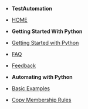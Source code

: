 - **TestAutomation**
- [HOME](coverpage.md)

- **Getting Started With Python**
- [Getting Started with Python](common/python-getting-started.md)
- [FAQ](common/faq.md)
- [Feedback](common/feedback.md)


- **Automating with Python**
- [Basic Examples](python/bcf/python-basic-examples.md)
- [Copy Membership Rules](python/bcf/python-copyMembershipRules.md)




